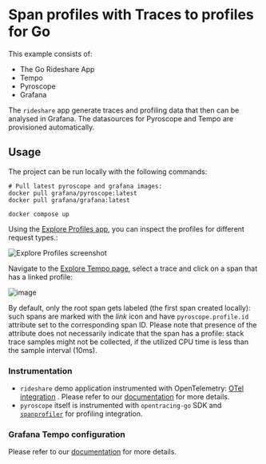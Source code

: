 # Span profiles with Traces to profiles for Go

This example consists of:
- The Go Rideshare App
- Tempo
- Pyroscope
- Grafana

The `rideshare` app generate traces and profiling data that then can be
analysed in Grafana. The datasources for Pyroscope and Tempo are provisioned
automatically.

## Usage

The project can be run locally with the following commands:

```shell
# Pull latest pyroscope and grafana images:
docker pull grafana/pyroscope:latest
docker pull grafana/grafana:latest

docker compose up
```

Using the [Explore Profiles app], you can inspect the profiles for different request types.:


[Explore Profiles app]:http://localhost:3000/a/grafana-pyroscope-app/profiles-explorer?searchText=&panelType=time-series&layout=grid&hideNoData=off&explorationType=labels&var-serviceName=ride-sharing-app&var-profileMetricId=process_cpu:cpu:nanoseconds:cpu:nanoseconds&var-dataSource=pyroscope&var-groupBy=all&var-filters=

![Explore Profiles screenshot](https://github.com/user-attachments/assets/6e6f1b35-4494-4f8f-afba-b231b09d4565)


Navigate to the [Explore Tempo page], select a trace and click on a span that has a linked profile:

[Explore Tempo page]: http://localhost:3000/explore?schemaVersion=1&panes=%7B%22yM9%22:%7B%22datasource%22:%22tempo%22,%22queries%22:%5B%7B%22refId%22:%22A%22,%22datasource%22:%7B%22type%22:%22tempo%22,%22uid%22:%22tempo%22%7D,%22queryType%22:%22traceqlSearch%22,%22limit%22:20,%22tableType%22:%22traces%22,%22filters%22:%5B%7B%22id%22:%22e73a615e%22,%22operator%22:%22%3D%22,%22scope%22:%22span%22%7D,%7B%22id%22:%22service-name%22,%22tag%22:%22service.name%22,%22operator%22:%22%3D%22,%22scope%22:%22resource%22,%22value%22:%5B%22ride-sharing-app%22%5D,%22valueType%22:%22string%22%7D%5D%7D%5D,%22range%22:%7B%22from%22:%22now-6h%22,%22to%22:%22now%22%7D%7D%7D&orgId=1

![image](https://github.com/grafana/otel-profiling-go/assets/12090599/31e33cd1-818b-4116-b952-c9ec7b1fb593)

By default, only the root span gets labeled (the first span created locally): such spans are marked with the _link_ icon
and have `pyroscope.profile.id` attribute set to the corresponding span ID.
Please note that presence of the attribute does not necessarily
indicate that the span has a profile: stack trace samples might not be collected, if the utilized CPU time is
less than the sample interval (10ms).


### Instrumentation

- `rideshare` demo application instrumented with OpenTelemetry: [OTel integration] . Please refer to our [documentation] for more details.
- `pyroscope` itself is instrumented with `opentracing-go` SDK and [`spanprofiler`] for profiling integration.

[OTel integration]:https://github.com/grafana/otel-profiling-go
[`spanprofiler`]:https://github.com/grafana/dskit/tree/main/spanprofiler
[documentation]:https://grafana.com/docs/pyroscope/latest/configure-client/trace-span-profiles/go-span-profiles/


### Grafana Tempo configuration

Please refer to our [documentation](https://grafana.com/docs/grafana/next/datasources/tempo/configure-tempo-data-source/#trace-to-profiles) for more details.
